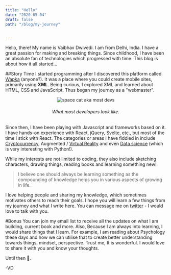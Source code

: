 ```yaml
---
title: "Hello"
date: "2020-05-04"
draft: false
path: "/blog/my-journey"


---
```



Hello, there! My name is Vaibhav Dwivedi. I am from Delhi, India. I have a great passion for making and breaking things. Since childhood, I have been an absolute fan of technologies which progressed with time. This blog is about how it all started...

##Story Time
I started programming after I discovered this platform called [Wapka](http://wapka.mobi) (anyone?). It was a place where you could create mobile sites, primarily using **XML**. Being curious, I explored XML and learned about HTML, CSS and JavaScript. Thus began my journey as a "webmaster".

<center>
<img src="https://i.giphy.com/media/VbnUQpnihPSIgIXuZv/giphy.webp" alt="space cat aka most devs"/>
<h6>What most developers look like.</h6>
</center>

Since then, I have been playing with Javascript and frameworks based on it. I have hands-on experience with React, jQuery, Svelte, etc., but most of the time I stick with React. The categories or areas I have fiddled in include [Cryptocurrency](), Augmented / [Virtual Reality]() and even [Data science]() (which is very interesting with Python!). 

While my interests are not limited to coding, they also include sketching characters, drawing things, reading books and learning something new!

>I believe one should always be learning something as the compounding of knowledge helps you in various aspects of growing in life.

I love helping people and sharing my knowledge, which sometimes motivates others to reach their goals. I hope you will learn a few things from my journey and what I write here. You can message me on [twitter](https://twitter.com/vaibhavthevedi) - I would love to talk with you. 

#Bonus
You can join my email list to receive all the updates on what I am building, current book and more. Also, Because I am always into learning, I would share things that I learn. For example, I am reading about Psychology these days and how we can utilise that to create better understanding towards things, mindset, perspective. Trust me, It is wonderful. I would love to share it with you and know your thoughts.

Until then 👋.

-VD